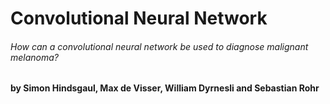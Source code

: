 # Convolutional Neural Network

###### *How can a convolutional neural network be used to diagnose malignant melanoma?*

**by Simon Hindsgaul, Max de Visser, William Dyrnesli and Sebastian Rohr**
